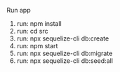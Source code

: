 Run app

1. run: npm install
2. run: cd src
3. run: npx sequelize-cli db:create
4. run: npm start
5. run: npx sequelize-cli db:migrate
6. run: npx sequelize-cli db:seed:all